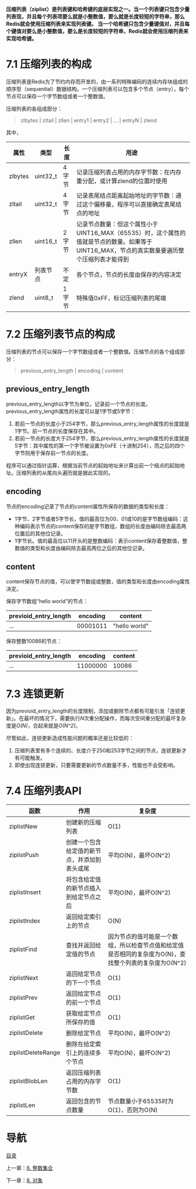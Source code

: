 **压缩列表（ziplist）是列表键和哈希键的底层实现之一。当一个列表键只包含少量列表现，并且每个列表项要么就是小整数值，要么就是长度较短的字符串，那么Redis就会使用压缩列表来实现列表键。
当一个哈希键只包含少量键值对，并且每个键值对要么是小整数值，要么是长度较短的字符串，Redis就会使用压缩列表来实现哈希键。**

# 7.1 压缩列表的构成

压缩列表是Redis为了节约内存而开发的，由一系列特殊编码的连续内存块组成的顺序型（sequential）数据结构。一个压缩列表可以包含多个节点（entry），每个节点可以保存一个字节数组或者一个整数值。

压缩列表的各组成部分：

> zlbytes | zltail | zllen | entry1 | entry2 | … | entryN | zlend  

其中，

| 属性      | 类型        | 长度   | 用途                                       |
| ------- | --------- | ---- | ---------------------------------------- |
| zlbytes | uint32\_t | 4字节  | 记录压缩列表占用的内存字节数：在内存重分配，或计算zlend的位置时使用     |
| zltail  | uint32\_t | 4字节  | 记录表尾结点距离起始地址的字节数：通过这个偏移量，程序可以直接确定表尾结点的地址 |
| zllen   | uint16\_t | 2字节  | 记录节点数量：但这个属性小于UINT16\_MAX（65535）时，这个属性的值就是节点的数量。如果等于UINT16\_MAX，节点的真实数量要遍历整个压缩列表才能得到 |
| entryX  | 列表节点      | 不定   | 各个节点，节点的长度由保存的内容决定                       |
| zlend   | uint8\_t  | 1字节  | 特殊值0xFF，标记压缩列表的尾端                        |

# 7.2 压缩列表节点的构成

压缩列表的节点可以保存一个字节数组或者一个整数值。压缩节点的各个组成部分：

> previous_entry_length | encoding | content 

## previous_entry_length

previous_entry_length以字节为单位，记录前一个节点的长度。previous_entry_length属性的长度可以是1字节或5字节：

1. 若前一节点的长度小于254字节，那么previous_entry_length属性的长度就是1字节。前一节点的长度保存在其中。
2. 若前一节点的长度大于254字节，那么previous_entry_length属性的长度就是5字节：其中属性的第一个字节被设置为0xFE（十进制254），而之后的四个字节则用于保存前一节点的长度。

程序可以通过指针运算，根据当前节点的起始地址来计算出前一个结点的起始地址。压缩列表的从尾向头遍历就是据此实现的。

## encoding

节点的encoding记录了节点的content属性所保存的数据的类型和长度：

- 1字节、2字节或者5字节长，值的最高位为00、01或10的是字节数组编码：这种编码表示节点的content保存的是字节数组，数组的长度由编码除去最高两位置后的其他位记录。
- 1字节长。值的最高位以11开头的是整数编码：表示content保存着整数值，整数值的类型和长度由编码除去最高两位之后的其他位记录。

## content

content保存节点的值，可以使字节数组或整数，值的类型和长度由encoding属性决定。

保存字节数组“hello world”的节点：

| previoid_entry_length | encoding | content       |
| --------------------- | -------- | ------------- |
| ...                   | 00001011 | "hello world" |

保存整数10086的节点：

| previoid_entry_length | encoding | content |
| --------------------- | -------- | ------- |
| ...                   | 11000000 | 10086   |

# 7.3 连锁更新 

因为previoid_entry_length的长度限制，添加或删除节点都有可能引发「连锁更新」。在最坏的情况下，需要执行*N*次重分配操作，而每次空间重分配的最坏复杂度是*O(N)*，合起来就是*O(N^2)*。

尽管如此，连锁更新造成性能问题的概率还是比较低的：

1. 压缩列表里有多个连续的、长度介于250和253字节之间的节点，连锁更新才有可能触发。
2. 即使出现连锁更新，只要需要更新的节点数量不多，性能也不会受影响。

# 7.4 压缩列表API

| 函数                 | 作用                     | 复杂度                                      |
| ------------------ | ---------------------- | ---------------------------------------- |
| ziplistNew         | 创建新的压缩列表               | O(1)                                     |
| ziplistPush        | 创建一个包含给定值的新节点，并添加到表头或尾 | 平均O(N)，最坏O(N^2)                          |
| ziplistInsert      | 将包含给定值的新节点插入到给定节点之后    | 平均O(N)，最坏O(N^2)                          |
| ziplistIndex       | 返回给定索引上的节点             | O(N)                                     |
| ziplistFind        | 查找并返回给定值的节点            | 因为节点的值可能是一个数组，所以检查节点值和给定值是否相同的复杂度为O(N)，查找整个列表的复杂度为O(N^2) |
| ziplistNext        | 返回给定节点的下一个节点           | O(1)                                     |
| ziplistPrev        | 返回给定节点的前一个节点           | O(1)                                     |
| ziplistGet         | 获取给定节点所保存的值            | O(1)                                     |
| ziplistDelete      | 删除给定节点                 | 平均O(N)，最坏O(N^2)                          |
| ziplistDeleteRange | 删除在给定索引上的连续多个节点        | 平均O(N)，最坏O(N^2)                          |
| ziplistBlobLen     | 返回压缩列表占用的内存字节数         | O(1)                                     |
| ziplistLen         | 返回包含的节点数量              | 节点数量小于65535时为O(1)，否则为O(N)                |

# 导航

[目录](README.md)

上一章：[6. 整数集合](ch6.md)

下一章：[8. 对象](ch8.md)
